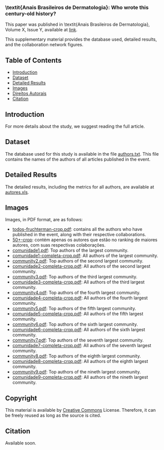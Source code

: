 ### \textit{Anais Brasileiros de Dermatologia}: Who wrote this century-old history?

This paper was published in \textit{Anais Brasileiros de Dermatologia}, Volume X, Issue Y, available at [link](https://periodicos.ifsul.edu.br/index.php/thema/article/view/2909).

This supplementary material provides the database used, detailed results, and the collaboration network figures.

## Table of Contents

- [Introduction](#Introduction)
- [Dataset](#Dataset)
- [Detailed Results](#Detailed-Results)
- [Images](#Images)
- [Direitos Autorais](#Direitos-Autorais)
- [Citation](#Citation)

## Introduction

For more details about the study, we suggest reading the full article.

## Dataset

The database used for this study is available in the file [authors.txt](https://github.com/Sandrocamargo/publications/blob/main/abd25/autores.txt). This file contains the names of the authors of all articles published in the event.

## Detailed Results

The detailed results, including the metrics for all authors, are available at [autores.xls](https://github.com/Sandrocamargo/publications/blob/main/abd25/autores.xls). 

## Images

Images, in PDF format, are as follows:
- [todos-fruchterman-crop.pdf](https://github.com/Sandrocamargo/publications/blob/main/abd25/todos-fruchterman-crop.pdf): contains all the authors who have published in the event, along with their respective collaborations.
- [50+-crop](https://github.com/Sandrocamargo/publications/blob/main/abd25/50+-crop.pdf): contém apenas os autores que estão no ranking de maiores autores, com suas respectivas colaborações.
- [comunidade1.pdf](https://github.com/Sandrocamargo/publications/blob/main/abd25/comunidade1-crop.pdf): Top authors of the largest community.
- [comunidade1-completa-crop.pdf](https://github.com/Sandrocamargo/publications/blob/main/abd25/comunidade1-completa-crop.pdf): All authors of the largest community.
- [community2.pdf](https://github.com/Sandrocamargo/publications/blob/main/abd25/comunidade2-crop.pdf): Top authors of the second largest community.
- [comunidade2-completa-crop.pdf](https://github.com/Sandrocamargo/publications/blob/main/abd25/comunidade2-completa-crop.pdf): All authors of the second largest community.
- [community3.pdf](https://github.com/Sandrocamargo/publications/blob/main/abd25/comunidade3-crop.pdf): Top authors of the third largest community.
- [comunidade3-completa-crop.pdf](https://github.com/Sandrocamargo/publications/blob/main/abd25/comunidade3-completa-crop.pdf): All authors of the third largest community.
- [community4.pdf](https://github.com/Sandrocamargo/publications/blob/main/abd25/comunidade4-crop.pdf): Top authors of the fourth largest community.
- [comunidade4-completa-crop.pdf](https://github.com/Sandrocamargo/publications/blob/main/abd25/comunidade4-completa-crop.pdf): All authors of the fourth largest community.
- [community5.pdf](https://github.com/Sandrocamargo/publications/blob/main/abd25/comunidade5-crop.pdf): Top authors of the fifth largest community.
- [comunidade5-completa-crop.pdf](https://github.com/Sandrocamargo/publications/blob/main/abd25/comunidade5-completa-crop.pdf): All authors of the fifth largest community.
- [community6.pdf](https://github.com/Sandrocamargo/publications/blob/main/abd25/comunidade6-crop.pdf): Top authors of the sixth largest community.
- [comunidade6-completa-crop.pdf](https://github.com/Sandrocamargo/publications/blob/main/abd25/comunidade6-completa-crop.pdf): All authors of the sixth largest community.
- [community7.pdf](https://github.com/Sandrocamargo/publications/blob/main/abd25/comunidade7-crop.pdf): Top authors of the seventh largest community.
- [comunidade7-completa-crop.pdf](https://github.com/Sandrocamargo/publications/blob/main/abd25/comunidade7-completa-crop.pdf): All authors of the seventh largest community.
- [community8.pdf](https://github.com/Sandrocamargo/publications/blob/main/abd25/comunidade8-crop.pdf): Top authors of the eighth largest community.
- [comunidade8-completa-crop.pdf](https://github.com/Sandrocamargo/publications/blob/main/abd25/comunidade8-completa-crop.pdf): All authors of the eighth largest community.
- [community9.pdf](https://github.com/Sandrocamargo/publications/blob/main/abd25/comunidade9-crop.pdf): Top authors of the nineth largest community.
- [comunidade9-completa-crop.pdf](https://github.com/Sandrocamargo/publications/blob/main/abd25/comunidade9-completa-crop.pdf): All authors of the nineth largest community.



## Copyright

This material is available by [Creative Commons](https://creativecommons.org/licenses/by/3.0/) License. Therefore, it can be freely reused as long as the source is cited.

## Citation

Available soon.
